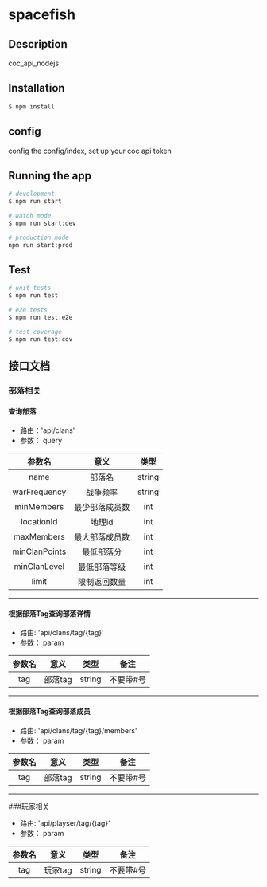# spacefish

## Description

coc_api_nodejs

## Installation

```bash
$ npm install
```
## config
config the config/index, set up your coc api token

## Running the app

```bash
# development
$ npm run start

# watch mode
$ npm run start:dev

# production mode
npm run start:prod
```

## Test

```bash
# unit tests
$ npm run test

# e2e tests
$ npm run test:e2e

# test coverage
$ npm run test:cov
```

## 接口文档

### 部落相关

#### 查询部落
* 路由：'api/clans'
* 参数： query

|参数名|意义|类型|
|:--:|:--:|:--:|
|name|部落名|string|
|warFrequency|战争频率|string|
|minMembers|最少部落成员数|int|
|locationId|地理id|int|
|maxMembers|最大部落成员数|int|
|minClanPoints|最低部落分|int|
|minClanLevel|最低部落等级|int|
|limit|限制返回数量|int|

---
#### 根据部落Tag查询部落详情
* 路由: 'api/clans/tag/{tag}'
* 参数： param

|参数名|意义|类型|备注|
|:--:|:--:|:--:|:--:|
|tag|部落tag|string|不要带#号|

---

#### 根据部落Tag查询部落成员
* 路由: 'api/clans/tag/{tag}/members'
* 参数： param

|参数名|意义|类型|备注|
|:--:|:--:|:--:|:--:|
|tag|部落tag|string|不要带#号|

---

###玩家相关
* 路由: 'api/playser/tag/{tag}'
* 参数： param
  
|参数名|意义|类型|备注|
|:--:|:--:|:--:|:--:|
|tag|玩家tag|string|不要带#号|